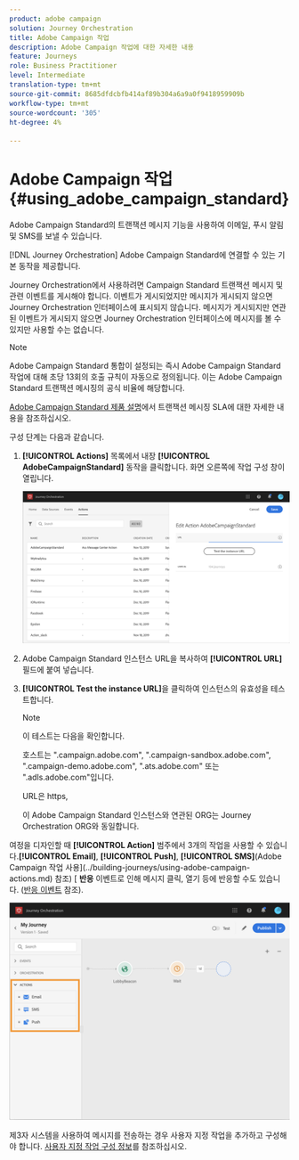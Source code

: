 ```yaml
---
product: adobe campaign
solution: Journey Orchestration
title: Adobe Campaign 작업
description: Adobe Campaign 작업에 대한 자세한 내용
feature: Journeys
role: Business Practitioner
level: Intermediate
translation-type: tm+mt
source-git-commit: 8685dfdcbfb414af89b304a6a9a0f9418959909b
workflow-type: tm+mt
source-wordcount: '305'
ht-degree: 4%

---
```



# Adobe Campaign 작업 {#using_adobe_campaign_standard}

Adobe Campaign Standard의 트랜잭션 메시지 기능을 사용하여 이메일, 푸시 알림 및 SMS를 보낼 수 있습니다.

[!DNL Journey Orchestration] Adobe Campaign Standard에 연결할 수 있는 기본 동작을 제공합니다.

Journey Orchestration에서 사용하려면 Campaign Standard 트랜잭션 메시지 및 관련 이벤트를 게시해야 합니다. 이벤트가 게시되었지만 메시지가 게시되지 않으면 Journey Orchestration 인터페이스에 표시되지 않습니다. 메시지가 게시되지만 연관된 이벤트가 게시되지 않으면 Journey Orchestration 인터페이스에 메시지를 볼 수 있지만 사용할 수는 없습니다.

>[!NOTE]
>
>Adobe Campaign Standard 통합이 설정되는 즉시 Adobe Campaign Standard 작업에 대해 초당 13회의 호출 규칙이 자동으로 정의됩니다. 이는 Adobe Campaign Standard 트랜잭션 메시징의 공식 비율에 해당합니다.
>
>[Adobe Campaign Standard 제품 설명](https://helpx.adobe.com/kr/legal/product-descriptions/campaign-standard.html)에서 트랜잭션 메시징 SLA에 대한 자세한 내용을 참조하십시오.

구성 단계는 다음과 같습니다.

1. **[!UICONTROL Actions]** 목록에서 내장 **[!UICONTROL AdobeCampaignStandard]** 동작을 클릭합니다. 화면 오른쪽에 작업 구성 창이 열립니다.

   ![](../assets/actioncampaign.png)

1. Adobe Campaign Standard 인스턴스 URL을 복사하여 **[!UICONTROL URL]** 필드에 붙여 넣습니다.

1. **[!UICONTROL Test the instance URL]**&#x200B;을 클릭하여 인스턴스의 유효성을 테스트합니다.

   >[!NOTE]
   >
   >이 테스트는 다음을 확인합니다.
   >
   >호스트는 &quot;.campaign.adobe.com&quot;, &quot;.campaign-sandbox.adobe.com&quot;, &quot;.campaign-demo.adobe.com&quot;, &quot;.ats.adobe.com&quot; 또는 &quot;.adls.adobe.com&quot;입니다.
   >
   >URL은 https,
   >
   >이 Adobe Campaign Standard 인스턴스와 연관된 ORG는 Journey Orchestration ORG와 동일합니다.

여정을 디자인할 때 **[!UICONTROL Action]** 범주에서 3개의 작업을 사용할 수 있습니다.**[!UICONTROL Email]**, **[!UICONTROL Push]**, **[!UICONTROL SMS]**(Adobe Campaign 작업 사용](../building-journeys/using-adobe-campaign-actions.md) 참조) [ **반응** 이벤트로 인해 메시지 클릭, 열기 등에 반응할 수도 있습니다. ([반응 이벤트](../building-journeys/reaction-events.md) 참조).

![](../assets/journey58.png)

제3자 시스템을 사용하여 메시지를 전송하는 경우 사용자 지정 작업을 추가하고 구성해야 합니다. [사용자 지정 작업 구성 정보](../action/about-custom-action-configuration.md)를 참조하십시오.
